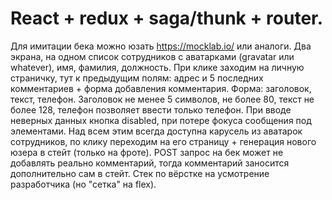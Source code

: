 # React + redux + saga/thunk + router. 
Для имитации бека можно юзать https://mocklab.io/ или аналоги.
Два экрана, на одном список сотрудников с аватарками (gravatar или whatever), имя, фамилия, должность. 
При клике заходим на личную страничку, тут к предыдущим полям: адрес и 5 последних комментариев + форма добавления комментария. 
Форма: заголовок, текст, телефон. Заголовок не менее 5 символов, не более 80, текст не более 128, телефон позволяет ввести только телефон.
При вводе неверных данных кнопка disabled, при потере фокуса сообщения под элементами. 
Над всем этим всегда доступна карусель из аватарок сотрудников, по клику переходим на его страницу + генерация нового юзера в стейт (только на фроте). 
POST запрос на бек может не добавлять реально комментарий, тогда комментарий заносится дополнительно сам в стейт. 
Стек по вёрстке на усмотрение разработчика (но "сетка" на flex).
